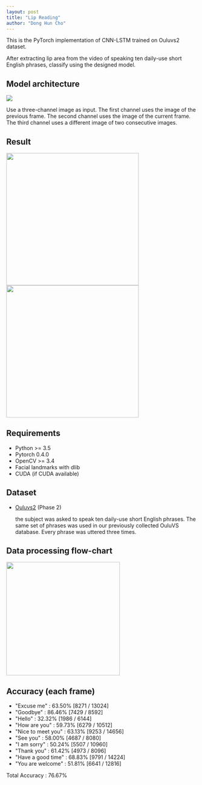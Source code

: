 ```yaml
---
layout: post
title: "Lip Reading"
author: "Dong Hun Cho"
---
```


This is the PyTorch implementation of CNN-LSTM trained on Ouluvs2 dataset.

After extracting lip area from the video of speaking ten daily-use short English phrases, classify using the designed model.

## Model architecture
<img src='https://raw.githubusercontent.com/johun204/Lip-Reading/main/media/model.png'>

Use a three-channel image as input. The first channel uses the image of the previous frame. The second channel uses the image of the current frame. The third channel uses a different image of two consecutive images.

## Result
<img src='https://raw.githubusercontent.com/johun204/Lip-Reading/main/media/result.gif' width='350px'> <img src='https://raw.githubusercontent.com/johun204/Lip-Reading/main/media/result2.gif' width='350px'>

## Requirements

* Python >= 3.5
* Pytorch 0.4.0
* OpenCV >= 3.4
* Facial landmarks with dlib
* CUDA (if CUDA available)

## Dataset
* [Ouluvs2](http://www.ee.oulu.fi/research/imag/OuluVS2/) (Phase 2)

  the subject was asked to speak ten daily-use short English phrases. The same set of phrases was used in our previously collected OuluVS database. Every phrase was uttered three times.
  
## Data processing flow-chart
<img src='https://raw.githubusercontent.com/johun204/Lip-Reading/main/media/data_processing.png' height='300px'>


## Accuracy (each frame)
* "Excuse me" : 63.50% [8271 / 13024]
* "Goodbye" : 86.46% [7429 / 8592]
* "Hello" : 32.32% [1986 / 6144]
* "How are you" : 59.73% [6279 / 10512]
* "Nice to meet you" : 63.13% [9253 / 14656]
* "See you" : 58.00% [4687 / 8080]
* "I am sorry" : 50.24% [5507 / 10960]
* "Thank you" : 61.42% [4973 / 8096]
* "Have a good time" : 68.83% [9791 / 14224]
* "You are welcome" : 51.81% [6641 / 12816]

 Total Accuracy : 76.67% 
